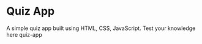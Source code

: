 <h1>Quiz App</h1>
A simple quiz app built using HTML, CSS, JavaScript.
Test your knowledge here quiz-app
